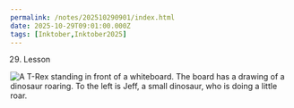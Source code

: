 ```yaml
---
permalink: /notes/202510290901/index.html
date: 2025-10-29T09:01:00.000Z
tags: [Inktober,Inktober2025]
---
```


29. Lesson

![A T-Rex standing in front of a whiteboard. The board has a drawing of a dinosaur roaring. To the left is Jeff, a small dinosaur, who is doing a little roar.](https://cdn.rknight.me/site/2025/inktober-2025-29.jpg)